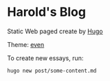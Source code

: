 # Harold's Blog

Static Web paged create by [Hugo](https://gohugo.io/)

Theme: [even](https://github.com/olOwOlo/hugo-theme-even)

To create new essays, run:
```shell
hugo new post/some-content.md
```
